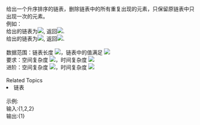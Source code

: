 <div>  给出一个升序排序的链表，删除链表中的所有重复出现的元素，只保留原链表中只出现一次的元素。<br> 例如：<br> 给出的链表为<img src="https://www.nowcoder.com/equation?tex=1%20%5Cto%202%5Cto%203%5Cto%203%5Cto%204%5Cto%204%5Cto5">, 返回<img src="https://www.nowcoder.com/equation?tex=1%5Cto%202%5Cto5">.<br> 给出的链表为<img src="https://www.nowcoder.com/equation?tex=1%5Cto1%20%5Cto%201%5Cto%202%20%5Cto%203">, 返回<img src="https://www.nowcoder.com/equation?tex=2%5Cto%203">. </div> <div>  <br> </div> <div>  数据范围：链表长度 <img src="https://www.nowcoder.com/equation?tex=0%20%5Cle%20n%20%5Cle%2010000">，链表中的值满足 <img src="https://www.nowcoder.com/equation?tex=%7Cval%7C%20%5Cle%201000">  </div> <div>  要求：空间复杂度 <img src="https://www.nowcoder.com/equation?tex=O(n)">，时间复杂度 <img src="https://www.nowcoder.com/equation?tex=O(n)">  </div> <div>  进阶：空间复杂度 <img src="https://www.nowcoder.com/equation?tex=O(1)">，时间复杂度 <img src="https://www.nowcoder.com/equation?tex=O(n)"> </div><div><br></div><div><div>Related Topics</div><div><li>链表</li></div></div><br>示例:<br>输入:{1,2,2}<br>输出:{1}<br>